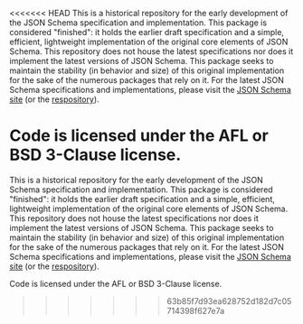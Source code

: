 <<<<<<< HEAD
This is a historical repository for the early development of the JSON Schema specification and implementation. This package is considered "finished": it holds the earlier draft specification and a simple, efficient, lightweight implementation of the original core elements of JSON Schema. This repository does not house the latest specifications nor does it implement the latest versions of JSON Schema. This package seeks to maintain the stability (in behavior and size) of this original implementation for the sake of the numerous packages that rely on it. For the latest JSON Schema specifications and implementations, please visit the [JSON Schema site](https://json-schema.org/) (or the [respository](https://github.com/json-schema-org/json-schema-spec)).

Code is licensed under the AFL or BSD 3-Clause license.
=======
This is a historical repository for the early development of the JSON Schema specification and implementation. This package is considered "finished": it holds the earlier draft specification and a simple, efficient, lightweight implementation of the original core elements of JSON Schema. This repository does not house the latest specifications nor does it implement the latest versions of JSON Schema. This package seeks to maintain the stability (in behavior and size) of this original implementation for the sake of the numerous packages that rely on it. For the latest JSON Schema specifications and implementations, please visit the [JSON Schema site](https://json-schema.org/) (or the [respository](https://github.com/json-schema-org/json-schema-spec)).

Code is licensed under the AFL or BSD 3-Clause license.
>>>>>>> 63b85f7d93ea628752d182d7c05714398f627e7a
